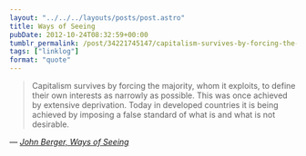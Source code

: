 ```yaml
---
layout: "../../../layouts/posts/post.astro"
title: Ways of Seeing
pubDate: 2012-10-24T08:32:59+00:00
tumblr_permalink: /post/34221745147/capitalism-survives-by-forcing-the-majority-whom
tags: ["linklog"]
format: "quote"
---
```


> Capitalism survives by forcing the majority, whom it exploits, to define their own interests as narrowly as possible. This was once achieved by extensive deprivation. Today in developed countries it is being achieved by imposing a false standard of what is and what is not desirable.

— <cite>[John Berger, _Ways of Seeing_](https://www.goodreads.com/book/show/2784.Ways_of_Seeing)</cite>
